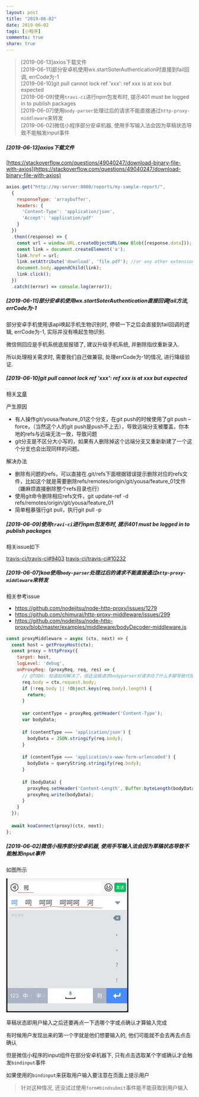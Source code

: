 ```yaml
---
layout: post
title: "2019-06-02"
date: 2019-06-02
tags: [小程序]
comments: true
share: true
---
```


> [2019-06-13]axios下载文件 <br>
> [2019-06-11]部分安卓机使用wx.startSoterAuthentication时直接到fail回调, errCode为-1 <br>
> [2019-06-10]git pull cannot lock ref 'xxx': ref xxx is at xxx but expected <br>
> [2019-06-09]使用`travi-ci`进行npm包发布时, 提示401 must be logged in to publish packages <br>
> [2019-06-07]使用`body-parser`处理过后的请求不能直接通过`http-proxy-middleware`来转发 <br>
> [2019-06-02]微信小程序部分安卓机器, 使用手写输入法会因为草稿状态导致不能触发input事件 <br>

##### [2019-06-13]axios下载文件

[https://stackoverflow.com/questions/49040247/download-binary-file-with-axios](https://stackoverflow.com/questions/49040247/download-binary-file-with-axios)

```js
axios.get("http://my-server:8080/reports/my-sample-report/",
  {
    responseType: 'arraybuffer',
    headers: {
      'Content-Type': 'application/json',
      'Accept': 'application/pdf'
    }
  })
  .then((response) => {
    const url = window.URL.createObjectURL(new Blob([response.data]));
    const link = document.createElement('a');
    link.href = url;
    link.setAttribute('download', 'file.pdf'); //or any other extension
    document.body.appendChild(link);
    link.click();
  })
  .catch((error) => console.log(error));
```

##### [2019-06-11]部分安卓机使用wx.startSoterAuthentication直接回调fail方法, errCode为-1

部分安卓手机使用该api唤起手机生物识别时, 停顿一下之后会直接到fail回调的逻辑, errCode为-1, 实际并没有唤起生物识别.

微信侧回应是手机系统底层报错了, 建议升级手机系统, 并删除指纹重新录入. 

所以处理相关需求时, 需要我们自己做兼容, 处理errCode为-1的情况, 进行降级验证.

##### [2019-06-10]git pull cannot lock ref 'xxx': ref xxx is at xxx but expected

相关[文章](https://blog.csdn.net/qq_15437667/article/details/52479792)

产生原因

- 有人操作git/yousa/feature_01这个分支，在git push的时候使用了git push –force，（当然这个人的git push是push不上去），导致远端分支被覆盖，你本地的refs与远端无法一致，导致问题
- git分支是不区分大小写的，如果有人删除掉这个远端分支又重新新建了一个这个分支也会出现同样的问题。

解决办法

- 删除有问题的refs，可以直接在.git/refs下面根据错误提示删除对应的refs文件，比如这个就是需要删除refs/remotes/origin/git/yousa/feature_01文件（嫌麻烦直接删除整个refs目录也行）
- 使用git命令删除相应refs文件，git update-ref -d refs/remotes/origin/git/yousa/feature_01
- 简单粗暴强行git pull，执行git pull -p

##### [2019-06-09]使用`travi-ci`进行npm包发布时, 提示401 must be logged in to publish packages

相关issue如下

[travis-ci/travis-ci#9403](https://github.com/travis-ci/travis-ci/issues/9403)
[travis-ci/travis-ci#10232](https://github.com/travis-ci/travis-ci/issues/10232)

##### [2019-06-07]koa使用`body-parser`处理过后的请求不能直接通过`http-proxy-middleware`来转发

相关参考issue

- https://github.com/nodejitsu/node-http-proxy/issues/1279
- https://github.com/chimurai/http-proxy-middleware/issues/299
- https://github.com/nodejitsu/node-http-proxy/blob/master/examples/middleware/bodyDecoder-middleware.js

```js
const proxyMiddleware = async (ctx, next) => {
  const host = getProxyHost(ctx);
  const proxy = httpProxy({
    target: host,
    logLevel: 'debug',
    onProxyReq: (proxyReq, req, res) => {
      // @TODO: 知道如何解决了，但还没搞请求bodyparser对请求动了什么手脚导致代理失败
      req.body = ctx.request.body;
      if (!req.body || !Object.keys(req.body).length) {
        return;
      }

      var contentType = proxyReq.getHeader('Content-Type');
      var bodyData;

      if (contentType === 'application/json') {
        bodyData = JSON.stringify(req.body);
      }

      if (contentType === 'application/x-www-form-urlencoded') {
        bodyData = queryString.stringify(req.body);
      }

      if (bodyData) {
        proxyReq.setHeader('Content-Length', Buffer.byteLength(bodyData));
        proxyReq.write(bodyData);
      }
    }
  });

  await koaConnect(proxy)(ctx, next);
};
```

##### [2019-06-02]微信小程序部分安卓机器, 使用手写输入法会因为草稿状态导致不能触发input事件

如图所示

![输入法](/images/2019-06/input.png "菜单 -> 调试 -> 安装调试附加器")

草稿状态即用户输入之后还要再点一下选哪个字或点确认才算输入完成

有时候用户发现出来的第一个字就是他们想要输入的, 他们可能就不会去再去点击确认

但是微信小程序的input组件在部分安卓机器下, 只有点击选取某个字或确认才会触发`bindinput`事件

如果使用的`bindinput`来获取用户输入要注意在页面上提示用户

> 针对这种情况, 还没试过使用`form#bindsubmit`事件能不能获取到用户输入
